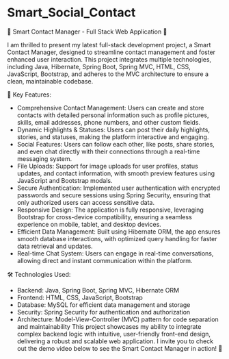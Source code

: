 # Smart_Social_Contact
🌟 Smart Contact Manager - Full Stack Web Application 🌟


I am thrilled to present my latest full-stack development project, a Smart Contact Manager, designed to streamline contact management and foster enhanced user interaction. This project integrates multiple technologies, including Java, Hibernate, Spring Boot, Spring MVC, HTML, CSS, JavaScript, Bootstrap, and adheres to the MVC architecture to ensure a clean, maintainable codebase.

🔧 Key Features:
- Comprehensive Contact Management: Users can create and store contacts with detailed personal information such as profile pictures, skills, email addresses, phone numbers, and other custom fields.
- Dynamic Highlights & Statuses: Users can post their daily highlights, stories, and statuses, making the platform interactive and engaging.
- Social Features: Users can follow each other, like posts, share stories, and even chat directly with their connections through a real-time messaging system.
- File Uploads: Support for image uploads for user profiles, status updates, and contact information, with smooth preview features using JavaScript and Bootstrap modals.
- Secure Authentication: Implemented user authentication with encrypted passwords and secure sessions using Spring Security, ensuring that only authorized users can access sensitive data.
- Responsive Design: The application is fully responsive, leveraging Bootstrap for cross-device compatibility, ensuring a seamless experience on mobile, tablet, and desktop devices.
- Efficient Data Management: Built using Hibernate ORM, the app ensures smooth database interactions, with optimized query handling for faster data retrieval and updates.
- Real-time Chat System: Users can engage in real-time conversations, allowing direct and instant communication within the platform.

🛠 Technologies Used:
- Backend: Java, Spring Boot, Spring MVC, Hibernate ORM
- Frontend: HTML, CSS, JavaScript, Bootstrap
- Database: MySQL for efficient data management and storage
- Security: Spring Security for authentication and authorization
- Architecture: Model-View-Controller (MVC) pattern for code separation and maintainability
This project showcases my ability to integrate complex backend logic with intuitive, user-friendly front-end design, delivering a robust and scalable web application. I invite you to check out the demo video below to see the Smart Contact Manager in action! 🎥
